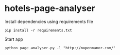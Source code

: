 # hotels-page-analyser

Install dependencies using requirements file

```
pip install -r requirements.txt
``` 

Start app 

```
python page_analyser.py -l "http://nupenmanor.com/"

```
